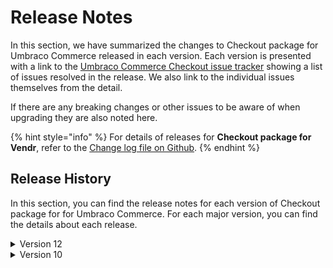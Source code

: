 # Release Notes

In this section, we have summarized the changes to Checkout package for Umbraco Commerce released in each version. Each version is presented with a link to the [Umbraco Commerce Checkout issue tracker](https://github.com/umbraco/Umbraco.Commerce.Checkout/issues) showing a list of issues resolved in the release.  We also link to the individual issues themselves from the detail.

If there are any breaking changes or other issues to be aware of when upgrading they are also noted here.

{% hint style="info" %}
For details of releases for **Checkout package for Vendr**, refer to the [Change log file on Github](../../changelog-archive/package-checkout.md).
{% endhint %}

## Release History

In this section, you can find the release notes for each version of Checkout package for for Umbraco Commerce. For each major version, you can find the details about each release.

<details>

<summary>Version 12</summary>

#### [12.0.0](https://github.com/umbraco/Umbraco.Commerce.Checkout/issues?q=is%3Aissue+is%3Aclosed+label%3Arelease%2F12.0.0) (July 5th 2023)

* [Initial product launch](https://umbraco.com/blog/umbraco-commerce-release/).

</details>

<details>

<summary>Version 10</summary>

#### [10.0.1](https://github.com/umbraco/Umbraco.Commerce.Checkout?q=is%3Aissue+is%3Aclosed+label%3Arelease%2F10.0.1) (August 15th 2023)

* Fixed [#1](https://github.com/umbraco/Umbraco.Commerce.Checkout/issues/1) where static assets weren't getting deployed with the NuGet package and so the installer dashboard was 404ing. Static assets are now correctly embedded.

#### [10.0.0](https://github.com/umbraco/Umbraco.Commerce.Checkout/issues?q=is%3Aissue+is%3Aclosed+label%3Arelease%2F10.0.0) (July 5th 2023)

* [Initial product launch](https://umbraco.com/blog/umbraco-commerce-release/).

</details>
